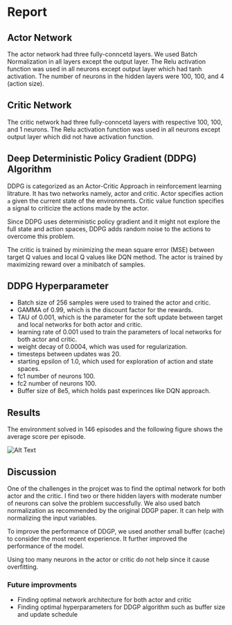# Report


## Actor Network


The actor network had three fully-conncetd layers. We used Batch Normalization in all layers except the output layer. The Relu activation function was used in all neurons except output layer which had tanh activation. The number of neurons in the hidden layers were 100, 100, and 4 (action size).


## Critic Network


The critic network had three fully-conncetd layers with respective 100, 100, and 1 neurons. The Relu activation function was used in all neurons except output layer which did not have activation function.

## Deep	Deterministic	Policy Gradient	(DDPG) Algorithm

DDPG is categorized as an Actor-Critic Approach in reinforcement learning litrature. It has two networks namely, actor and critic. Actor specifies action `a` given the current state of	the	environments. Critic value function	specifies	a	signal to criticize	the	actions	made by	the	actor.

Since DDPG uses deterministic	policy	gradient and it	might	not	explore	the	full state	and	action spaces, DDPG adds random noise to the actions to overcome this problem.

The critic is trained by minimizing the mean square error (MSE) between target Q values and local Q values like DQN method. The actor is trained by maximizing reward over a minibatch of samples. 


## DDPG Hyperparameter

- Batch size of 256 samples were used to trained the actor and critic.
- GAMMA of 0.99, which is the discount factor for the rewards.
- TAU of 0.001, which is the parameter for the soft update between target and local networks for both actor and critic.
- learning rate of 0.001 used to train the parameters of local networks for both actor and critic.
- weight decay of 0.0004, which was used for regularization.
- timesteps between updates was 20.
- starting epsilon of 1.0, which used for exploration of action and state spaces.
- fc1 number of neurons 100.
- fc2 number of neurons 100.
- Buffer size of 8e5, which holds past experinces like DQN approach. 

## Results


The environment solved in 146 episodes and the following figure shows the average score per episode.

![Alt Text](https://github.com/saeedkhaki92/reacher_DDPG/blob/master/result.png?raw=true)

## Discussion

One of the challenges in the projcet was to find the optimal network for both actor and the critic. I find two or there hidden layers with moderate number of neurons can solve the problem successfully. We also used batch normalization as recommended by the original DDGP paper. It can help with normalizing the input variables.

To improve the performance of DDGP, we used another small buffer (cache) to consider the most recent experience. It further improved the performance of the model. 

Using too many neurons in the actor or critic do not help since it cause overfitting.

### Future improvments
- Finding optimal network architecture for both actor and critic
- Finding optimal hyperparameters for DDGP algorithm such as buffer size and update schedule



